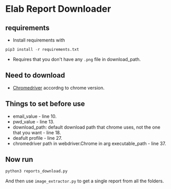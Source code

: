 # Elab Report Downloader

## requirements 
- Install requirements with 
```python
pip3 install -r requirements.txt
```
- Requires that you don't have any `.png` file in download_path.

## Need to download 
- [Chromedriver](https://chromedriver.chromium.org/downloads) accordng to chrome version. 

## Things to set before use
- email_value - line 10.
- pwd_value - line 13.
- download_path: default download path that chrome uses, not the one that you want - line 18.
- deafult profile - line 27.
- chromedriver path in webdriver.Chrome in arg executable_path - line 37.

## Now run

```python
python3 reports_download.py
```
And then use `image_extractor.py` to get a single report from all the folders.
